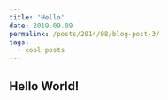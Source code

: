 ```yaml
---
title: 'Hello'
date: 2019.09.09
permalink: /posts/2014/08/blog-post-3/
tags:
  - cool posts
---
```



## Hello World!
